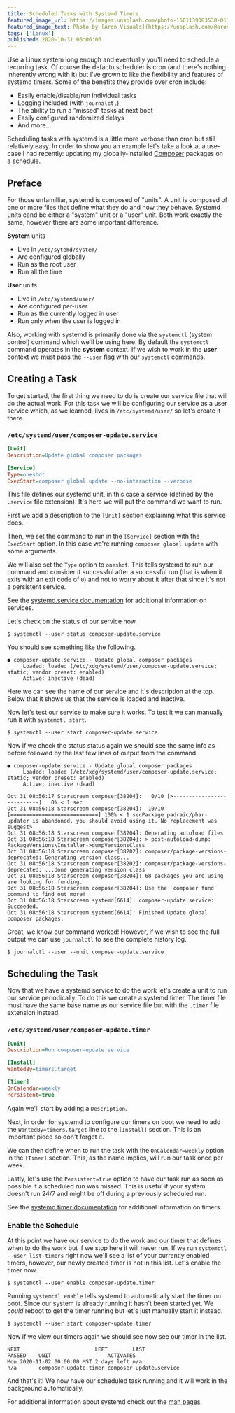 ```yaml
---
title: Scheduled Tasks with Systemd Timers
featured_image_url: https://images.unsplash.com/photo-1501139083538-0139583c060f?ixid=eyJhcHBfaWQiOjEyMDd9&auto=format&w=1600
featured_image_text: Photo by [Aron Visuals](https://unsplash.com/@aronvisuals?utm_source=unsplash&amp;utm_medium=referral&amp;utm_content=creditCopyText) on [Unsplash](https://unsplash.com/?utm_source=unsplash&amp;utm_medium=referral&amp;utm_content=creditCopyText)
tags: ['Linux']
published: 2020-10-31 06:06:06
---
```


<!-- excerpt -->
Use a Linux system long enough and eventually you'll need to schedule a
recurring task. Of course the defacto scheduler is cron (and there's nothing
inherently wrong with it) but I've grown to like the flexibility and features of
systemd timers. Some of the benefits they provide over cron include:
<!-- endexcerpt -->

  - Easily enable/disable/run individual tasks
  - Logging included (with `journalctl`)
  - The ability to run a "missed" tasks at next boot
  - Easily configured randomized delays
  - And more...

Scheduling tasks with systemd is a little more verbose than cron but still
relatively easy. In order to show you an example let's take a look at a
use-case I had recently: updating my globally-installed
[Composer](https://getcomposer.org/) packages on a schedule.

## Preface

For those unfamilliar, systemd is composed of "units". A unit is composed of one
or more files that define what they do and how they behave. Systemd units cand
be either a "system" unit or a "user" unit. Both work exactly the same, however
there are some important difference.

**System** units

  - Live in `/etc/sytemd/system/`
  - Are configured globally
  - Run as the root user
  - Run all the time

**User** units

  - Live in `/etc/systemd/user/`
  - Are configured per-user
  - Run as the currently logged in user
  - Run only when the user is logged in

Also, working with systemd is primarily done via the `systemctl` (system
control) command which we'll be using here. By default the `systemctl` command
operates in the **system** context. If we wish to work in the **user** context
we must pass the `--user` flag with our `systemctl` commands.

## Creating a Task

To get started, the first thing we need to do is create our service file that
will do the actual work. For this task we will be configuring our service as a
user service which, as we learned, lives in `/etc/systemd/user/` so let's create
it there.

### `/etc/systemd/user/composer-update.service`

```ini
[Unit]
Description=Update global composer packages

[Service]
Type=oneshot
ExecStart=composer global update --no-interaction --verbose
```

This file defines our systemd unit, in this case a service (defined by the
`.service` file extension). It's here we will put the command we want to run.

First we add a description to the `[Unit]` section explaining what this service does.

Then, we set the command to run in the `[Service]` section with the `ExecStart`
option. In this case we're running `composer global update` with some arguments.

We will also set the `Type` option to `oneshot`. This tells systemd to run our
command and consider it successful after a successful run (that is when it exits
with an exit code of `0`) and not to worry about it after that since it's not a
persistent service.

<div class="info">
    <p>
        See the <a href="https://www.freedesktop.org/software/systemd/man/systemd.service.html">systemd.service documentation</a> for additional information on services.
    </p>
</div>

Let's check on the status of our service now.

```shell
$ systemctl --user status composer-update.service
```

You should see something like the following.

```
● composer-update.service - Update global composer packages
     Loaded: loaded (/etc/xdg/systemd/user/composer-update.service; static; vendor preset: enabled)
     Active: inactive (dead)
```

Here we can see the name of our service and it's description at the top. Below
that it shows us that the service is loaded and inactive.

Now let's test our service to make sure it works. To test it we can manually run
it with `systemctl start`.

```shell
$ systemctl --user start composer-update.service
```

Now if we check the status status again we should see the same info as before
followed by the last few lines of output from the command.

```
● composer-update.service - Update global composer packages
     Loaded: loaded (/etc/xdg/systemd/user/composer-update.service; static; vendor preset: enabled)
     Active: inactive (dead)

Oct 31 08:56:17 Starscream composer[38204]:   0/10 [>---------------------------]   0% < 1 sec
Oct 31 08:56:18 Starscream composer[38204]:  10/10 [============================] 100% < 1 secPackage padraic/phar-updater is abandoned, you should avoid using it. No replacement was suggest>
Oct 31 08:56:18 Starscream composer[38204]: Generating autoload files
Oct 31 08:56:18 Starscream composer[38204]: > post-autoload-dump: PackageVersions\Installer->dumpVersionsClass
Oct 31 08:56:18 Starscream composer[38202]: composer/package-versions-deprecated: Generating version class...
Oct 31 08:56:18 Starscream composer[38202]: composer/package-versions-deprecated: ...done generating version class
Oct 31 08:56:18 Starscream composer[38204]: 68 packages you are using are looking for funding.
Oct 31 08:56:18 Starscream composer[38204]: Use the `composer fund` command to find out more!
Oct 31 08:56:18 Starscream systemd[6614]: composer-update.service: Succeeded.
Oct 31 08:56:18 Starscream systemd[6614]: Finished Update global composer packages.
```

Great, we know our command worked! However, if we wish to see the full output we
can use `journalctl` to see the complete history log.

```shell
$ journalctl --user --unit composer-update.service
```

## Scheduling the Task

Now that we have a systemd service to do the work let's create a unit to run our
service periodically. To do this we create a systemd timer. The timer file must
have the same base name as our service file but with the `.timer` file extension
instead.

### `/etc/systemd/user/composer-update.timer`

```ini
[Unit]
Description=Run composer-update.service

[Install]
WantedBy=timers.target

[Timer]
OnCalendar=weekly
Persistent=true
```

Again we'll start by adding a `Description`.

Next, in order for systemd to configure our timers on boot we need to add the
`WantedBy=timers.target` line to the `[Install]` section. This is an important
piece so don't forget it.

We can then define when to run the task with the `OnCalendar=weekly` option in
the `[Timer]` section. This, as the name implies, will run our task once per week.

Lastly, let's use the `Persistent=true` option to have our task run as soon as
possible if a scheduled run was missed. This is useful if your system doesn't
run 24/7 and might be off during a previously scheduled run.

<div class="info">
    <p>
        See the <a href="https://www.freedesktop.org/software/systemd/man/systemd.timer.html">systemd.timer documentation</a> for additional information on timers.
    </p>
</div>

### Enable the Schedule

At this point we have our service to do the work and our timer that defines when
to do the work but if we stop here it will never run. If we run
`systemctl --user list-timers` right now we'll see a list of your currently
enabled timers, however, our newly created timer is not in this list. Let's
enable the timer now.

```shell
$ systemctl --user enable composer-update.timer
```

Running `systemctl enable` tells systemd to automatically start the timer on
boot. Since our system is already running it hasn't been started yet. We _could_
reboot to get the timer running but let's just manually start it instead.

```shell
$ systemctl --user start composer-update.timer
```

Now if we view our timers again we should see now see our timer in the list.

```
NEXT                        LEFT        LAST                        PASSED    UNIT                  ACTIVATES              
Mon 2020-11-02 00:00:00 MST 2 days left n/a                         n/a       composer-update.timer composer-update.service
```

And that's it! We now have our scheduled task running and it will work in the
background automatically.

<div class="info">
    <p>
        For additional information about systemd check out the
        <a href="https://www.freedesktop.org/software/systemd/man/index.html">man pages</a>.
    </p>
</div>
